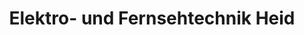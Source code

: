 ---
title: "Elektro- und Fernsehtechnik Heid"
url: /neunkirchen-a-brand/elektro-und-fernsehtechnik-heid/
shop: Elektrisch
---